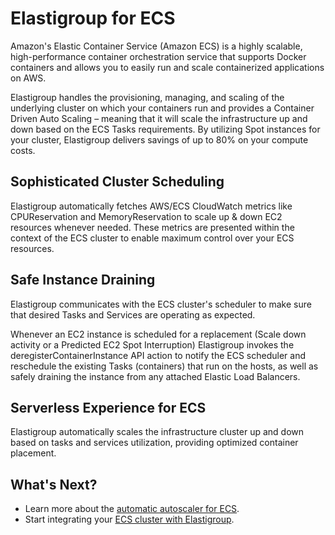 # Elastigroup for ECS

Amazon's Elastic Container Service (Amazon ECS) is a highly scalable, high-performance container orchestration service that supports Docker containers and allows you to easily run and scale containerized applications on AWS.

Elastigroup handles the provisioning, managing, and scaling of the underlying cluster on which your containers run and provides a Container Driven Auto Scaling – meaning that it will scale the infrastructure up and down based on the ECS Tasks requirements.
By utilizing Spot instances for your cluster, Elastigroup delivers savings of up to 80% on your compute costs.

## Sophisticated Cluster Scheduling

Elastigroup automatically fetches AWS/ECS CloudWatch metrics like CPUReservation and MemoryReservation to scale up & down EC2 resources whenever needed. These metrics are presented within the context of the ECS cluster to enable maximum control over your ECS resources.

## Safe Instance Draining

Elastigroup communicates with the ECS cluster's scheduler to make sure that desired Tasks and Services are operating as expected.

Whenever an EC2 instance is scheduled for a replacement (Scale down activity or a Predicted EC2 Spot Interruption) Elastigroup invokes the deregisterContainerInstance API action to notify the ECS scheduler and reschedule the existing Tasks (containers) that run on the hosts, as well as safely draining the instance from any attached Elastic Load Balancers.

## Serverless Experience for ECS

Elastigroup automatically scales the infrastructure cluster up and down based on tasks and services utilization, providing optimized container placement.

## What's Next?

- Learn more about the [automatic autoscaler for ECS](elastigroup/features/amazon-ecs/automatic-autoscaler-for-ecs.md).
- Start integrating your [ECS cluster with Elastigroup](elastigroup/tutorials/amazon-ecs/get-started-with-ecs-on-elastigroup.md).
